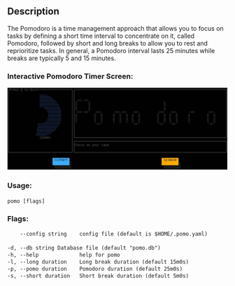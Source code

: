 ## Description
The Pomodoro is a time management approach that allows you to focus
on tasks by defining a short time interval to concentrate on it, called
Pomodoro, followed by short and long breaks to allow you to rest and
reprioritize tasks. In general, a Pomodoro interval lasts 25 minutes while
breaks are typically 5 and 15 minutes.

### Interactive Pomodoro Timer Screen:

![Pomodoro Screen](https://github.com/karapetianash/pomodoro-cli/blob/main/pomoScreen.PNG "Pomodoro Screen")

### Usage:
`pomo [flags]`

### Flags:

        --config string    config file (default is $HOME/.pomo.yaml)

    -d, --db string Database file (default "pomo.db")
    -h, --help             help for pomo
    -l, --long duration    Long break duration (default 15m0s)
    -p, --pomo duration    Pomodoro duration (default 25m0s)
    -s, --short duration   Short break duration (default 5m0s)
